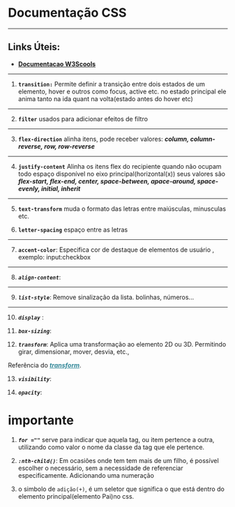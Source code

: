 # Documentação CSS
<hr/>
<h2>Links Úteis:</h2>
<ul>
<li><strong><a href="https://www.w3schools.com/cssref/">Documentacao W3Scools</a></strong></li>
</ul>
<hr/>


1. <strong><code>transition:</code></strong> Permite definir a transição entre dois estados de um elemento, hover e outros como focus, active etc. no estado principal ele anima tanto na ida quant na volta(estado antes do hover etc)
___
2. <strong><code>filter</code></strong> usados para adicionar efeitos de filtro
___
3. **`flex-direction`** alinha itens, pode receber valores: <strong><em>column, column-reverse, row, row-reverse</em></strong>
___
4. <strong><code>justify-content</code></strong> Alinha os itens flex do recipiente quando não ocupam todo espaço disponível no eixo principal(horizontal(x)) seus valores são <strong><em>flex-start, flex-end, center, space-between, apace-around, space-evenly, initial, inherit</em></strong>
<hr/>

5. <strong><code>text-transform</code></strong> muda o formato das letras entre maiúsculas, minusculas etc.

6. <strong><code>letter-spacing</code></strong> espaço entre as letras

___
7. <strong><code>accent-color</code></strong>: Especifica cor de destaque de elementos de usuário , exemplo: input:checkbox
___
8. <strong><em><code>align-content</code></em></strong>: 
___
9. <strong><em><code>list-style</code></em></strong>: Remove sinalização da lista. bolinhas, números...
___
10. <strong><em><code>display</code></em></strong> :

11.  <strong><em><code>box-sizing</code></em></strong>:

12.  <strong><em><code>transform</code></em></strong>: Aplica uma transformação ao elemento 2D ou 3D. Permitindo girar, dimensionar, mover, desvia, etc.,

Referência do <strong><a href="https://www.w3schools.com/csSref/playdemo.asp?filename=playcss_transform" style="color:#389;"><em>transform</em></a></strong>. 

13. <strong><em><code>visibility</code></em></strong>:

14. <strong><em><code>opacity</code></em></strong>:



# importante

1. <strong><em><code>for =""</code></em></strong> serve para indicar que aquela tag, ou item pertence a outra, utilizando como valor o nome da classe da tag que ele pertence.

2.  <strong><em><code>:nth-child()</code></em></strong>: Em ocasiões onde tem tem mais de um filho, é possível escolher o necessário, sem a necessidade de referenciar especificamente. Adicionando uma numeração

3. o simbolo de <code>adição(+)</code>, é um seletor que significa o que está dentro do elemento principal(elemento Pai)no css.

